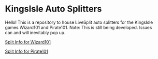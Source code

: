 # KingsIsle Auto Splitters
Hello! This is a repository to house LiveSplit auto splitters for the KingsIsle games Wizard101 and Pirate101.
Note: This is still being developed. Issues can and will inevitably pop up.

[Split Info for Wizard101](https://github.com/ItzGray/KingsIsleAutoSplitters/blob/main/Wizard101/wiz_README.md)

[Split Info for Pirate101](https://github.com/ItzGray/KingsIsleAutoSplitters/blob/main/Pirate101/pirate_README.md)